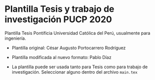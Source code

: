 # Plantilla Tesis y trabajo de investigación PUCP 2020

Plantilla Tesis Pontificia Universidad Católica del Perú, usualmente para ingeniería.

- Plantilla original: César Augusto Portocarrero Rodríguez

- Plantilla modificada al nuevo formato: Pablo Díaz

- La plantilla puede ser usada tanto para Tesis como para trabajo de investigación. Seleccionar alguno dentro del archivo `main.tex`

